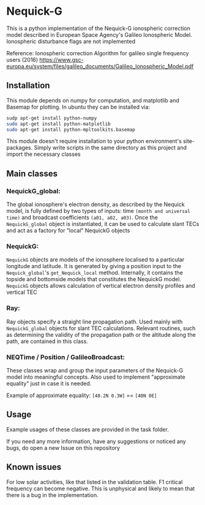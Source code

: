# Nequick-G
This is a python implementation of the Nequick-G ionospheric correction model described in European Space Agency's Galileo Ionospheric Model. Ionospheric disturbance flags are not implemented

Reference: Ionospheric correction Algorithm for galileo single frequency users (2016)
https://www.gsc-europa.eu/system/files/galileo_documents/Galileo_Ionospheric_Model.pdf

## Installation
This module depends on numpy for computation, and matplotlib and Basemap for plotting.
In ubuntu they can be installed via:
```bash
sudp apt-get install python-numpy
sudo apt-get install python-matplotlib
sudo apt-get install python-mpltoolkits.basemap
```

This module doesn't require installation to your python environment's site-packages.
Simply write scripts in the same directory as this project and import the necessary classes
## Main classes

### NequickG_global:

The global ionosphere's electron density, as described by the Nequick model,
 is fully defined by two types of inputs:
 time `(month and universal time)` and broadcast coefficients `(a01, a02, a03)`.
 Once the `NequickG_global` object is instantiated, it can be used to calculate
 slant TECs and act as a factory for "local" NequickG objects

### NequickG:

`NequickG` objects are models of the ionosphere localised to a particular longitude and latitude.
 It is generated by giving a position input to the `Nequick_global`'s `get_Nequick_local` method.
 Internally, it contains the topside and bottomside models that constitutes the NequickG model.
 `NequickG` objects allows calculation of vertical electron density profiles and vertical TEC

### Ray:

Ray objects specify a straight line propagation path. Used mainly with
`NequickG_global` objects for slant TEC calculations. Relevant routines, such as determining the validity
of the propagation path or the altitude along the path, are contained in this class.

### NEQTime / Position / GalileoBroadcast:

These classes wrap and group the input parameters of the Nequick-G model into meaningful concepts.
Also used to implement "approximate equality" just in case it is needed.

Example of approximate equality: `[40.2N 0.3W]` == `[40N 0E]`

## Usage
Example usages of these classes are provided in the task folder.

If you need any more information, have any suggestions or noticed any bugs,
do open a new Issue on this repository

## Known issues
For low solar activities, like that listed in the validation table. F1 critical frequency
can become negative. This is unphysical and likely to mean that there is a bug in the implementation.
